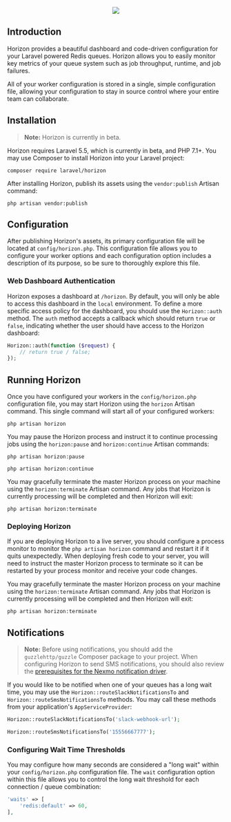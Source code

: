 <p align="center"><img src="https://laravel.com/assets/img/components/logo-horizon.svg"></p>

## Introduction

Horizon provides a beautiful dashboard and code-driven configuration for your Laravel powered Redis queues. Horizon allows you to easily monitor key metrics of your queue system such as job throughput, runtime, and job failures.

All of your worker configuration is stored in a single, simple configuration file, allowing your configuration to stay in source control where your entire team can collaborate.

## Installation

> **Note:** Horizon is currently in beta.

Horizon requires Laravel 5.5, which is currently in beta, and PHP 7.1+. You may use Composer to install Horizon into your Laravel project:

    composer require laravel/horizon

After installing Horizon, publish its assets using the `vendor:publish` Artisan command:

    php artisan vendor:publish

## Configuration

After publishing Horizon's assets, its primary configuration file will be located at `config/horizon.php`. This configuration file allows you to configure your worker options and each configuration option includes a description of its purpose, so be sure to thoroughly explore this file.

### Web Dashboard Authentication

Horizon exposes a dashboard at `/horizon`. By default, you will only be able to access this dashboard in the `local` environment. To define a more specific access policy for the dashboard, you should use the `Horizon::auth` method. The `auth` method accepts a callback which should return `true` or `false`, indicating whether the user should have access to the Horizon dashboard:

```php
Horizon::auth(function ($request) {
    // return true / false;
});
```

## Running Horizon

Once you have configured your workers in the `config/horizon.php` configuration file, you may start Horizon using the `horizon` Artisan command. This single command will start all of your configured workers:

    php artisan horizon

You may pause the Horizon process and instruct it to continue processing jobs using the `horizon:pause` and `horizon:continue` Artisan commands:

    php artisan horizon:pause

    php artisan horizon:continue

You may gracefully terminate the master Horizon process on your machine using the `horizon:terminate` Artisan command. Any jobs that Horizon is currently processing will be completed and then Horizon will exit:

    php artisan horizon:terminate

### Deploying Horizon

If you are deploying Horizon to a live server, you should configure a process monitor to monitor the `php artisan horizon` command and restart it if it quits unexpectedly. When deploying fresh code to your server, you will need to instruct the master Horizon process to terminate so it can be restarted by your process monitor and receive your code changes.

You may gracefully terminate the master Horizon process on your machine using the `horizon:terminate` Artisan command. Any jobs that Horizon is currently processing will be completed and then Horizon will exit:

    php artisan horizon:terminate

## Notifications

> **Note:** Before using notifications, you should add the `guzzlehttp/guzzle` Composer package to your project. When configuring Horizon to send SMS notifications, you should also review the [prerequisites for the Nexmo notification driver](https://laravel.com/docs/5.4/notifications#sms-notifications).

If you would like to be notified when one of your queues has a long wait time, you may use the `Horizon::routeSlackNotificationsTo` and `Horizon::routeSmsNotificationsTo` methods. You may call these methods from your application's `AppServiceProvider`:

```php
Horizon::routeSlackNotificationsTo('slack-webhook-url');

Horizon::routeSmsNotificationsTo('15556667777');
```

### Configuring Wait Time Thresholds

You may configure how many seconds are considered a "long wait" within your `config/horizon.php` configuration file. The `wait` configuration option within this file allows you to control the long wait threshold for each connection / queue combination:

```php
'waits' => [
    'redis:default' => 60,
],
```
